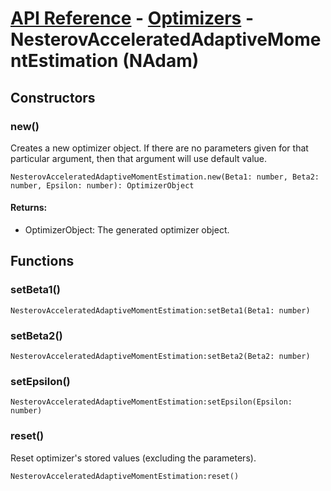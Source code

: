 # [API Reference](../../API.md) - [Optimizers](../Optimizers.md) - NesterovAcceleratedAdaptiveMomentEstimation (NAdam)

## Constructors

### new()

Creates a new optimizer object. If there are no parameters given for that particular argument, then that argument will use default value.

```
NesterovAcceleratedAdaptiveMomentEstimation.new(Beta1: number, Beta2: number, Epsilon: number): OptimizerObject
```

#### Returns:

* OptimizerObject: The generated optimizer object.

## Functions

### setBeta1()

```
NesterovAcceleratedAdaptiveMomentEstimation:setBeta1(Beta1: number)
```

### setBeta2()

```
NesterovAcceleratedAdaptiveMomentEstimation:setBeta2(Beta2: number)
```

### setEpsilon()

```
NesterovAcceleratedAdaptiveMomentEstimation:setEpsilon(Epsilon: number)
```

### reset()

Reset optimizer's stored values (excluding the parameters).

```
NesterovAcceleratedAdaptiveMomentEstimation:reset()
```


